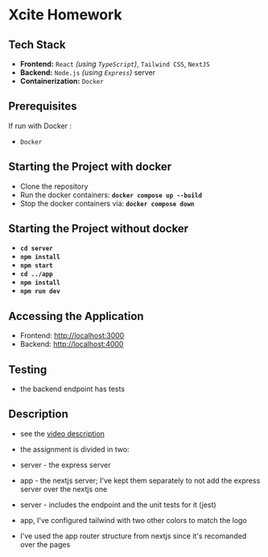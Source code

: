 # Xcite Homework

## Tech Stack

- **Frontend:** `React` *(using `TypeScript`)*, `Tailwind CSS`, `NextJS`
- **Backend:** `Node.js` *(using `Express`)* server
- **Containerization:** `Docker`

## Prerequisites

If run with Docker :

- `Docker`

## Starting the Project with docker

- Clone the repository
- Run the docker containers: **`docker compose up --build`**
- Stop the docker containers via: **`docker compose down`**

## Starting the Project without docker
- **`cd server`**
- **`npm install`**
- **`npm start`**
- **`cd ../app`**
- **`npm install`**
- **`npm run dev`**

## Accessing the Application

- Frontend: [http://localhost:3000](http://localhost:3000)
- Backend: [http://localhost:4000](http://localhost:4000)

## Testing

- the backend endpoint has tests

## Description  

- see the [video description](https://drive.google.com/file/d/1FYl5UNGKrLl7dwEIODLzknn3Ht6xZnpV/view?usp=sharing)

- the assignment is divided in two:
- server - the express server
- app - the nextjs server; I've kept them separately to not add the express server over the nextjs one

- server - includes the endpoint and the unit tests for it (jest)
- app, I've configured tailwind with two other colors to match the logo
- I've used the app router structure from nextjs since it's recomanded over the pages

